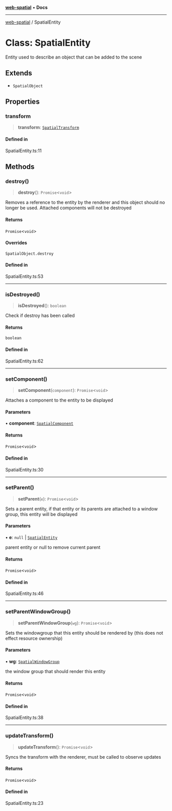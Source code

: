 [**web-spatial**](../README.md) • **Docs**

***

[web-spatial](../globals.md) / SpatialEntity

# Class: SpatialEntity

Entity used to describe an object that can be added to the scene

## Extends

- `SpatialObject`

## Properties

### transform

> **transform**: [`SpatialTransform`](SpatialTransform.md)

#### Defined in

SpatialEntity.ts:11

## Methods

### destroy()

> **destroy**(): `Promise`\<`void`\>

Removes a reference to the entity by the renderer and this object should no longer be used. Attached components will not be destroyed

#### Returns

`Promise`\<`void`\>

#### Overrides

`SpatialObject.destroy`

#### Defined in

SpatialEntity.ts:53

***

### isDestroyed()

> **isDestroyed**(): `boolean`

Check if destroy has been called

#### Returns

`boolean`

#### Defined in

SpatialEntity.ts:62

***

### setComponent()

> **setComponent**(`component`): `Promise`\<`void`\>

Attaches a component to the entity to be displayed

#### Parameters

• **component**: [`SpatialComponent`](SpatialComponent.md)

#### Returns

`Promise`\<`void`\>

#### Defined in

SpatialEntity.ts:30

***

### setParent()

> **setParent**(`e`): `Promise`\<`void`\>

Sets a parent entity, if that entity or its parents are attached to a window group, this entity will be displayed

#### Parameters

• **e**: `null` \| [`SpatialEntity`](SpatialEntity.md)

parent entity or null to remove current parent

#### Returns

`Promise`\<`void`\>

#### Defined in

SpatialEntity.ts:46

***

### setParentWindowGroup()

> **setParentWindowGroup**(`wg`): `Promise`\<`void`\>

Sets the windowgroup that this entity should be rendered by (this does not effect resource ownership)

#### Parameters

• **wg**: [`SpatialWindowGroup`](SpatialWindowGroup.md)

the window group that should render this entity

#### Returns

`Promise`\<`void`\>

#### Defined in

SpatialEntity.ts:38

***

### updateTransform()

> **updateTransform**(): `Promise`\<`void`\>

Syncs the transform with the renderer, must be called to observe updates

#### Returns

`Promise`\<`void`\>

#### Defined in

SpatialEntity.ts:23

